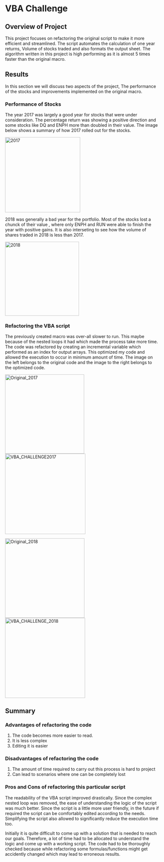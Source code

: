 # VBA Challenge

## Overview of Project

This project focuses on refactoring the original script to make it more efficient and streamlined. The script automates the calculation of one year returns, Volume of stocks traded and also formats the output sheet. The algorithm written in this project is high performing as it is almost 5 times faster than the original macro.
 
## Results

In this section we will discuss two aspects of the project, The performance of the stocks and improvements implemented on the original macro.

### Performance of Stocks

The year 2017 was largely a good year for stocks that were under consideration. The percentage return was showing a positive direction and some stocks like DQ and ENPH more than doubled in their value. The image below shows a summary of how 2017 rolled out for the stocks.  

<img width="246" alt="2017" src="https://user-images.githubusercontent.com/73799417/103441052-28f57380-4c19-11eb-8704-6a11609dbc91.png">

2018 was generally a bad year for the portfolio. Most of the stocks lost a chunck of their value , where only ENPH and RUN were able to finish the year with positive gains. It is also interseting to see how the volume of shares traded in 2018 is less than 2017.

<img width="242" alt="2018" src="https://user-images.githubusercontent.com/73799417/103442003-38c48600-4c20-11eb-9be0-70ba9a1f1f46.png">

### Refactoring the VBA script

The previously created macro was over-all slower to run. This maybe because of the nested loops it had which made the process take more time. The code was refactored by creating an incremental variable which performed as an index for output arrays. This optimized my code and allowed the execution to occur in minimum amount of time. The image on the left belongs to the original code and the image to the right belongs to the optimized code.

<img width="259" alt="Original_2017" src="https://user-images.githubusercontent.com/73799417/103442149-9c02e800-4c21-11eb-880f-c5bd8eaf51e3.png">    <img width="263" alt="VBA_CHALLENGE2017" src="https://user-images.githubusercontent.com/73799417/103442153-a1603280-4c21-11eb-984b-486629093b09.png">


<img width="260" alt="Original_2018" src="https://user-images.githubusercontent.com/73799417/103442202-264b4c00-4c22-11eb-8184-4f9836b26a63.png">    <img width="262" alt="VBA_CHALLENGE_2018" src="https://user-images.githubusercontent.com/73799417/103442205-29463c80-4c22-11eb-94ad-7eb93b643f00.png">


## Summary

### Advantages of refactoring the code

1) The code becomes more easier to read.
2) It is less complex
3) Editing it is easier

### Disadvantages of refactoring the code

1) The amount of time required to carry out this process is hard to project
2) Can lead to scenarios where one can be completely lost

### Pros and Cons of refactoring this particular script

The readability of the VBA script improved drastically. Since the complex nested loop was removed, the ease of understanding the logic of the script was much better. Since the script is a little more user friendly, in the future if required the script can be comfortably edited according to the needs. Simplifying the script also allowed to significantly reduce the execution time too.

Initially it is quite difficult to come up with a solution that is needed to reach our goals. Therefore, a lot of time had to be allocated to understand the logic and come up with a working script. The code had to be thoroughly checked because while refactoring some formulas/functions might get accidently changed which may lead to erroneous results.

